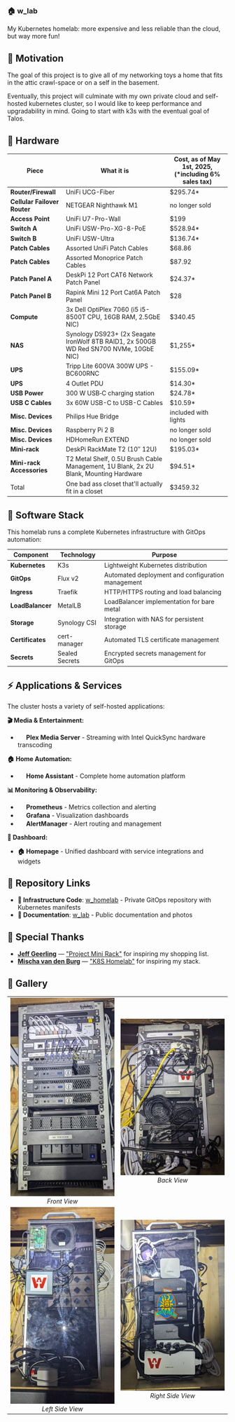 ### 🏠 w_lab
My Kubernetes homelab: more expensive and less reliable than the cloud, but way more fun!


## 🤖 Motivation
The goal of this project is to give all of my networking toys a home that fits in the attic crawl-space or on a self in the basement.

Eventually, this project will culminate with my own private cloud and self-hosted kubernetes cluster, so I would like to keep performance and upgradability in mind. Going to start with k3s with the eventual goal of Talos.

## 🔧 Hardware
| Piece	| What it is | Cost, as of May 1st, 2025, (*including 6% sales tax) |
|-------|------------| --------------------------|
| **Router/Firewall** | UniFi UCG-Fiber | $295.74* |
| **Cellular Failover Router** | NETGEAR Nighthawk M1 | no longer sold |
| **Access Point** | UniFi U7-Pro-Wall | $199 |
| **Switch A** | UniFi USW-Pro-XG-8-PoE | $528.94* |
| **Switch B** | UniFi USW-Ultra | $136.74* |
| **Patch Cables** | Assorted UniFi Patch Cables | $68.86 |
| **Patch Cables** | Assorted Monoprice Patch Cables | $87.92 |
| **Patch Panel A** | DeskPi 12 Port CAT6 Network Patch Panel | $24.37* |
| **Patch Panel B** | Rapink Mini 12 Port Cat6A Patch Panel | $28 |
| **Compute**	| 3x Dell OptiPlex 7060 (i5 i5-8500T CPU, 16GB RAM, 2.5GbE NIC) | $340.45 |
| **NAS** | Synology DS923+ (2x Seagate IronWolf 8TB RAID1, 2x 500GB WD Red SN700 NVMe, 10GbE NIC) | $1,255* |
| **UPS**	| Tripp Lite 600VA 300W UPS - BC600RNC | $155.09* |
| **UPS**	| 4 Outlet PDU | $14.30* |
| **USB Power**	| 300 W USB‑C charging station | $24.78* |
| **USB C Cables**	| 3x 60W USB-C to USB-C Cables | $10.59* |
| **Misc. Devices** | Philips Hue Bridge | included with lights |
| **Misc. Devices** | Raspberry Pi 2 B | no longer sold |
| **Misc. Devices** | HDHomeRun EXTEND | no longer sold |
| **Mini‑rack** | DeskPi RackMate T2 (10″ 12U) | $195.03* |
| **Mini-rack Accessories** | T2 Metal Shelf, 0.5U Brush Cable Management, 1U Blank, 2x 2U Blank, Mounting Hardware | $94.51* |
| Total | One bad ass closet that'll actually fit in a closet| $3459.32 |



## 🧠 Software Stack
This homelab runs a complete Kubernetes infrastructure with GitOps automation:

| Component | Technology | Purpose |
|-----------|------------|---------|
| **Kubernetes** | K3s | Lightweight Kubernetes distribution |
| **GitOps** | Flux v2 | Automated deployment and configuration management |
| **Ingress** | Traefik | HTTP/HTTPS routing and load balancing |
| **LoadBalancer** | MetalLB | LoadBalancer implementation for bare metal |
| **Storage** | Synology CSI | Integration with NAS for persistent storage |
| **Certificates** | cert-manager | Automated TLS certificate management |
| **Secrets** | Sealed Secrets | Encrypted secrets management for GitOps |

## ⚡ Applications & Services
The cluster hosts a variety of self-hosted applications:

**🎬 Media & Entertainment:**
- **<img src="https://cdn.jsdelivr.net/npm/simple-icons@v11/icons/plex.svg" width="16" height="16"> Plex Media Server** - Streaming with Intel QuickSync hardware transcoding

**🏠 Home Automation:**
- **<img src="https://cdn.jsdelivr.net/npm/simple-icons@v11/icons/homeassistant.svg" width="16" height="16"> Home Assistant** - Complete home automation platform

**📊 Monitoring & Observability:**
- **<img src="https://upload.wikimedia.org/wikipedia/commons/3/38/Prometheus_software_logo.svg" width="16" height="16"> Prometheus** - Metrics collection and alerting
- **<img src="https://cdn.jsdelivr.net/npm/simple-icons@v11/icons/grafana.svg" width="16" height="16"> Grafana** - Visualization dashboards
- **<img src="https://upload.wikimedia.org/wikipedia/commons/3/38/Prometheus_software_logo.svg" width="16" height="16"> AlertManager** - Alert routing and management

**📱 Dashboard:**
- **🏠 Homepage** - Unified dashboard with service integrations and widgets

## 🔗 Repository Links
- **🔧 Infrastructure Code**: [w_homelab](https://github.com/wielandtech/w_homelab) - Private GitOps repository with Kubernetes manifests
- **📸 Documentation**: [w_lab](https://github.com/wielandtech/w_lab) - Public documentation and photos

## 🙏 Special Thanks
* [**Jeff Geerling**](https://github.com/geerlingguy) — ["Project Mini Rack"](https://github.com/geerlingguy/mini-rack) for inspiring my shopping list.
* [**Mischa van den Burg**](https://github.com/mischavandenburg) — ["K8S Homelab"](https://github.com/mischavandenburg/homelab) for inspiring my stack.

## 📸 Gallery
<table>
  <tr>
    <td align="center" width="50%">
      <a href="https://raw.githubusercontent.com/wielandtech/w_lab/main/w_homelab_front.jpg" target="_blank">
        <img src="https://raw.githubusercontent.com/wielandtech/w_lab/main/w_homelab_front.jpg" alt="Homelab Front View" width="400" style="max-width: 100%; height: auto;">
      </a>
      <br><em>Front View</em>
    </td>
    <td align="center" width="50%">
      <a href="https://raw.githubusercontent.com/wielandtech/w_lab/main/w_homelab_back.jpg" target="_blank">
        <img src="https://raw.githubusercontent.com/wielandtech/w_lab/main/w_homelab_back.jpg" alt="Homelab Back View" width="400" style="max-width: 100%; height: auto;">
      </a>
      <br><em>Back View</em>
    </td>
  </tr>
  <tr>
    <td align="center" width="50%">
      <a href="https://raw.githubusercontent.com/wielandtech/w_lab/main/w_homelab_left.jpg" target="_blank">
        <img src="https://raw.githubusercontent.com/wielandtech/w_lab/main/w_homelab_left.jpg" alt="Homelab Left Side View" width="400" style="max-width: 100%; height: auto;">
      </a>
      <br><em>Left Side View</em>
    </td>
    <td align="center" width="50%">
      <a href="https://raw.githubusercontent.com/wielandtech/w_lab/main/w_homelab_right.jpg" target="_blank">
        <img src="https://raw.githubusercontent.com/wielandtech/w_lab/main/w_homelab_right.jpg" alt="Homelab Right Side View" width="400" style="max-width: 100%; height: auto;">
      </a>
      <br><em>Right Side View</em>
    </td>
  </tr>
</table>
